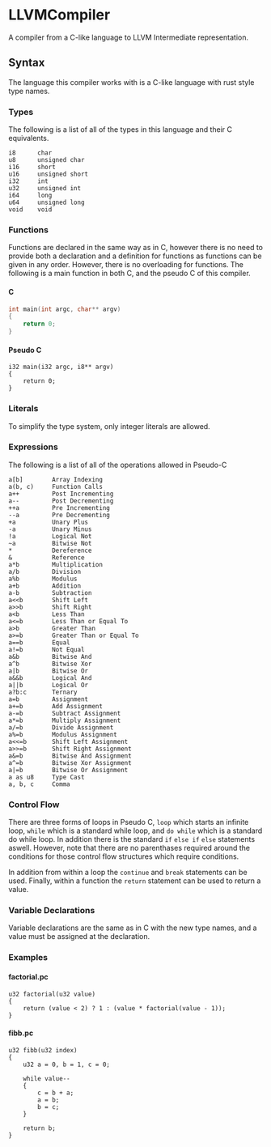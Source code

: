 # LLVMCompiler
A compiler from a C-like language to LLVM Intermediate representation.


## Syntax

The language this compiler works with is a C-like language with rust style type names.

### Types

The following is a list of all of the types in this language and their C equivalents.

```
i8      char
u8      unsigned char
i16     short
u16     unsigned short
i32     int
u32     unsigned int
i64     long
u64     unsigned long
void    void
```

### Functions

Functions are declared in the same way as in C, however there is no need to provide both a declaration and a definition for functions as functions can be given in any order. However, there is no overloading for functions. The following is a main function in both C, and the pseudo C of this compiler.

#### C
```c
int main(int argc, char** argv)
{
    return 0;
}
```

#### Pseudo C
```
i32 main(i32 argc, i8** argv)
{
    return 0;
}
```

### Literals

To simplify the type system, only integer literals are allowed.

### Expressions

The following is a list of all of the operations allowed in Pseudo-C

```
a[b]        Array Indexing
a(b, c)     Function Calls
a++         Post Incrementing
a--         Post Decrementing
++a         Pre Incrementing
--a         Pre Decrementing
+a          Unary Plus
-a          Unary Minus
!a          Logical Not
~a          Bitwise Not
*           Dereference
&           Reference
a*b         Multiplication
a/b         Division
a%b         Modulus
a+b         Addition
a-b         Subtraction
a<<b        Shift Left
a>>b        Shift Right
a<b         Less Than
a<=b        Less Than or Equal To
a>b         Greater Than
a>=b        Greater Than or Equal To
a==b        Equal
a!=b        Not Equal
a&b         Bitwise And
a^b         Bitwise Xor
a|b         Bitwise Or
a&&b        Logical And
a||b        Logical Or
a?b:c       Ternary
a=b         Assignment
a+=b        Add Assignment
a-=b        Subtract Assignment
a*=b        Multiply Assignment
a/=b        Divide Assignment
a%=b        Modulus Assignment
a<<=b       Shift Left Assignment
a>>=b       Shift Right Assignment
a&=b        Bitwise And Assignment
a^=b        Bitwise Xor Assignment
a|=b        Bitwise Or Assignment
a as u8     Type Cast
a, b, c     Comma
```

### Control Flow

There are three forms of loops in Pseudo C, `loop` which starts an infinite loop, `while` which is a standard while loop, and `do while` which is a standard do while loop. In addition there is the standard `if` `else if` `else` statements aswell. However, note that there are no parenthases required around the conditions for those control flow structures which require conditions.

In addition from within a loop the `continue` and `break` statements can be used. Finally, within a function the `return` statement can be used to return a value.

### Variable Declarations

Variable declarations are the same as in C with the new type names, and a value must be assigned at the declaration.

### Examples

#### factorial.pc
```
u32 factorial(u32 value)
{
    return (value < 2) ? 1 : (value * factorial(value - 1));
}
```

#### fibb.pc
```
u32 fibb(u32 index)
{
    u32 a = 0, b = 1, c = 0;

    while value--
    {
        c = b + a;
        a = b;
        b = c;
    }

    return b;
}
```